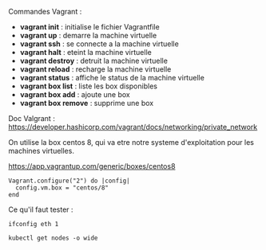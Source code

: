 
Commandes Vagrant :
- **vagrant init** : initialise le fichier Vagrantfile
- **vagrant up** : demarre la machine virtuelle
- **vagrant ssh** : se connecte a la machine virtuelle
- **vagrant halt** : eteint la machine virtuelle
- **vagrant destroy** : detruit la machine virtuelle
- **vagrant reload** : recharge la machine virtuelle
- **vagrant status** : affiche le status de la machine virtuelle
- **vagrant box list** : liste les box disponibles
- **vagrant box add** : ajoute une box
- **vagrant box remove** : supprime une box

Doc Valgrant :
https://developer.hashicorp.com/vagrant/docs/networking/private_network

On utilise la box centos 8, qui va etre notre systeme d'exploitation pour les machines virtuelles.

https://app.vagrantup.com/generic/boxes/centos8
```
Vagrant.configure("2") do |config|
  config.vm.box = "centos/8"
end
```





Ce qu'il faut tester :
```
ifconfig eth 1
```
```
kubectl get nodes -o wide
```